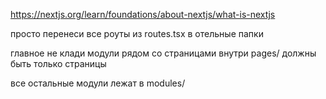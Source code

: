 https://nextjs.org/learn/foundations/about-nextjs/what-is-nextjs

просто перенеси все роуты из routes.tsx в отельные папки

главное не клади модули рядом со страницами
внутри pages/ должны быть только страницы

все остальные модули лежат в modules/
